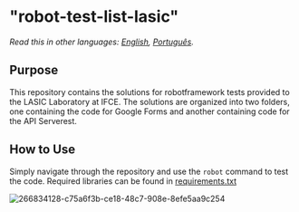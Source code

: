 # "robot-test-list-lasic"

_Read this in other languages: [English](README.en.md), [Português](README.md)._

## Purpose
This repository contains the solutions for robotframework tests provided to the LASIC Laboratory at IFCE. The solutions are organized into two folders, one containing the code for Google Forms and another containing code for the API Serverest.

## How to Use
Simply navigate through the repository and use the `robot` command to test the code. Required libraries can be found in [requirements.txt](requirements.txt)

![266834128-c75a6f3b-ce18-48c7-908e-8efe5aa9c254](https://github.com/maripasa/test-list-lasic/assets/123270648/c25e0690-0630-4091-8b2b-f1e76476a96d)
